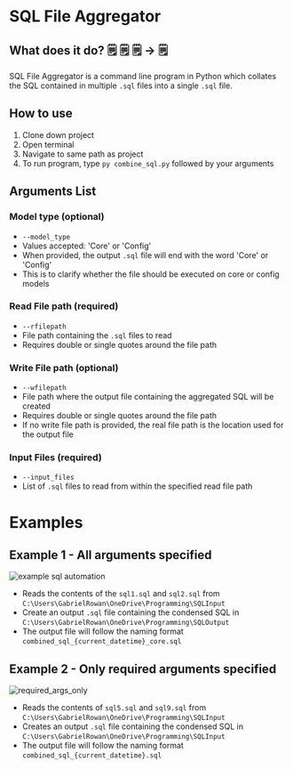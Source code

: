 # SQL File Aggregator

## What does it do? :spiral_notepad: :spiral_notepad: :spiral_notepad: -> :spiral_notepad:

SQL File Aggregator is a command line program in Python which collates the SQL contained in multiple `.sql` files into a single `.sql` file.

## How to use 

1) Clone down project
2) Open terminal
3) Navigate to same path as project
4) To run program, type `py combine_sql.py` followed by your arguments

## Arguments List

### Model type (optional)

*   `--model_type`
*   Values accepted: 'Core' or 'Config'
*   When provided, the output `.sql` file will end with the word 'Core' or 'Config'
*   This is to clarify whether the file should be executed on core or config models

### Read File path (required) 

*  `--rfilepath` 
*   File path containing the `.sql` files to read
*   Requires double or single quotes around the file path

### Write File path (optional)

*   `--wfilepath` 
*   File path where the output file containing the aggregated SQL will be created
*   Requires double or single quotes around the file path
*   If no write file path is provided, the real file path is the location used for the output file

### Input Files (required) 

*   `--input_files`
*   List of `.sql` files to read from within the specified read file path
  
# Examples

## Example 1 - All arguments specified

![example sql automation](https://github.com/gabrielrowan/SQL-File-Aggregator/assets/86267314/612f2493-8844-46c0-81c2-7fe6d313aa61)

* Reads the contents of the `sql1.sql` and `sql2.sql` from `C:\Users\GabrielRowan\OneDrive\Programming\SQLInput`
* Create an output `.sql` file containing the condensed SQL in `C:\Users\GabrielRowan\OneDrive\Programming\SQLOutput`
* The output file will follow the naming format `combined_sql_{current_datetime}_core.sql`

## Example 2 - Only required arguments specified

![required_args_only](https://github.com/gabrielrowan/SQL-File-Aggregator/assets/86267314/d4dd4c1c-d9c6-4ffa-976b-5512e9672b8e)

* Reads the contents of `sql5.sql` and `sql9.sql` from `C:\Users\GabrielRowan\OneDrive\Programming\SQLInput`
* Creates an output `.sql` file containing the condensed SQL in `C:\Users\GabrielRowan\OneDrive\Programming\SQLInput`
* The output file will follow the naming format `combined_sql_{current_datetime}.sql`


